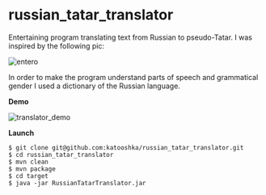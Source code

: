 # russian_tatar_translator

Entertaining program translating text from Russian to pseudo-Tatar. I was inspired by the following pic:

![entero](https://cloud.githubusercontent.com/assets/14299978/21329692/ef96d92e-c631-11e6-8433-fc77466612fe.jpg)

In order to make the program understand parts of speech and grammatical gender I used a dictionary of the Russian language.

**Demo**

![translator_demo](https://cloud.githubusercontent.com/assets/14299978/21399643/4975a7c2-c7a4-11e6-8935-16cbdb85ce71.gif)

**Launch**

```
$ git clone git@github.com:katooshka/russian_tatar_translator.git
$ cd russian_tatar_translator
$ mvn clean
$ mvn package
$ cd target
$ java -jar RussianTatarTranslator.jar
```
